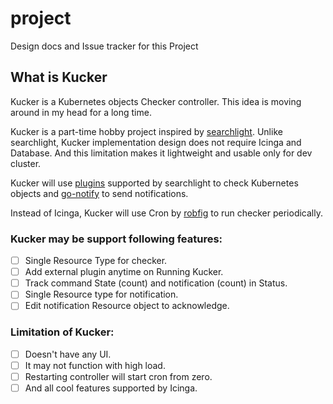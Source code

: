 # project
Design docs and Issue tracker for this Project

## What is Kucker

Kucker is a Kubernetes objects Checker controller. This idea is moving around in my head for a long time. 

Kucker is a part-time hobby project inspired by [searchlight](https://github.com/appscode/searchlight). Unlike searchlight, Kucker implementation design does not require Icinga and Database. And this limitation makes it lightweight and usable only for dev cluster.

Kucker will use [plugins](https://github.com/appscode/searchlight/tree/master/plugins) supported by searchlight to check Kubernetes objects and [go-notify](https://github.com/appscode/go-notify) to send notifications.

Instead of Icinga, Kucker will use Cron by [robfig](https://github.com/robfig/cron) to run checker periodically.

### Kucker may be support following features:

- [ ] Single Resource Type for checker.
- [ ] Add external plugin anytime on Running Kucker.
- [ ] Track command State (count) and notification (count) in Status.
- [ ] Single Resource type for notification.
- [ ] Edit notification Resource object to acknowledge.

### Limitation of Kucker:

- [ ] Doesn't have any UI.
- [ ] It may not function with high load.
- [ ] Restarting controller will start cron from zero.
- [ ] And all cool features supported by Icinga.
